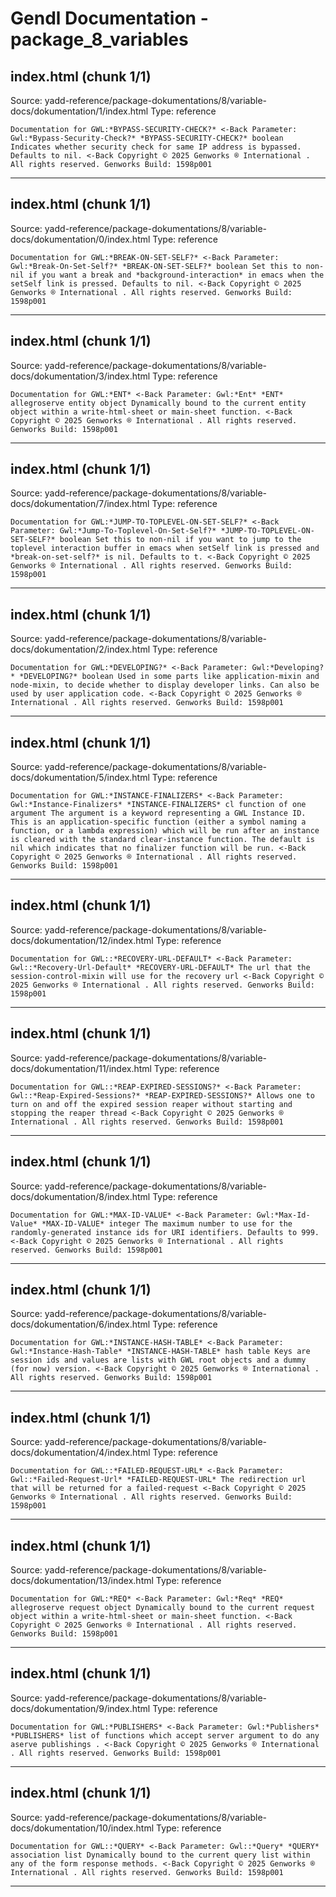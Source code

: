 # Gendl Documentation - package_8_variables

## index.html (chunk 1/1)
Source: yadd-reference/package-dokumentations/8/variable-docs/dokumentation/1/index.html
Type: reference

```
Documentation for GWL:*BYPASS-SECURITY-CHECK?* <-Back Parameter: Gwl:*Bypass-Security-Check?* *BYPASS-SECURITY-CHECK?* boolean Indicates whether security check for same IP address is bypassed. Defaults to nil. <-Back Copyright © 2025 Genworks ® International . All rights reserved. Genworks Build: 1598p001
```

---

## index.html (chunk 1/1)
Source: yadd-reference/package-dokumentations/8/variable-docs/dokumentation/0/index.html
Type: reference

```
Documentation for GWL:*BREAK-ON-SET-SELF?* <-Back Parameter: Gwl:*Break-On-Set-Self?* *BREAK-ON-SET-SELF?* boolean Set this to non-nil if you want a break and *background-interaction* in emacs when the setSelf link is pressed. Defaults to nil. <-Back Copyright © 2025 Genworks ® International . All rights reserved. Genworks Build: 1598p001
```

---

## index.html (chunk 1/1)
Source: yadd-reference/package-dokumentations/8/variable-docs/dokumentation/3/index.html
Type: reference

```
Documentation for GWL:*ENT* <-Back Parameter: Gwl:*Ent* *ENT* allegroserve entity object Dynamically bound to the current entity object within a write-html-sheet or main-sheet function. <-Back Copyright © 2025 Genworks ® International . All rights reserved. Genworks Build: 1598p001
```

---

## index.html (chunk 1/1)
Source: yadd-reference/package-dokumentations/8/variable-docs/dokumentation/7/index.html
Type: reference

```
Documentation for GWL:*JUMP-TO-TOPLEVEL-ON-SET-SELF?* <-Back Parameter: Gwl:*Jump-To-Toplevel-On-Set-Self?* *JUMP-TO-TOPLEVEL-ON-SET-SELF?* boolean Set this to non-nil if you want to jump to the toplevel interaction buffer in emacs when setSelf link is pressed and *break-on-set-self?* is nil. Defaults to t. <-Back Copyright © 2025 Genworks ® International . All rights reserved. Genworks Build: 1598p001
```

---

## index.html (chunk 1/1)
Source: yadd-reference/package-dokumentations/8/variable-docs/dokumentation/2/index.html
Type: reference

```
Documentation for GWL:*DEVELOPING?* <-Back Parameter: Gwl:*Developing?* *DEVELOPING?* boolean Used in some parts like application-mixin and node-mixin, to decide whether to display developer links. Can also be used by user application code. <-Back Copyright © 2025 Genworks ® International . All rights reserved. Genworks Build: 1598p001
```

---

## index.html (chunk 1/1)
Source: yadd-reference/package-dokumentations/8/variable-docs/dokumentation/5/index.html
Type: reference

```
Documentation for GWL:*INSTANCE-FINALIZERS* <-Back Parameter: Gwl:*Instance-Finalizers* *INSTANCE-FINALIZERS* cl function of one argument The argument is a keyword representing a GWL Instance ID. This is an application-specific function (either a symbol naming a function, or a lambda expression) which will be run after an instance is cleared with the standard clear-instance function. The default is nil which indicates that no finalizer function will be run. <-Back Copyright © 2025 Genworks ® International . All rights reserved. Genworks Build: 1598p001
```

---

## index.html (chunk 1/1)
Source: yadd-reference/package-dokumentations/8/variable-docs/dokumentation/12/index.html
Type: reference

```
Documentation for GWL::*RECOVERY-URL-DEFAULT* <-Back Parameter: Gwl::*Recovery-Url-Default* *RECOVERY-URL-DEFAULT* The url that the session-control-mixin will use for the recovery url <-Back Copyright © 2025 Genworks ® International . All rights reserved. Genworks Build: 1598p001
```

---

## index.html (chunk 1/1)
Source: yadd-reference/package-dokumentations/8/variable-docs/dokumentation/11/index.html
Type: reference

```
Documentation for GWL::*REAP-EXPIRED-SESSIONS?* <-Back Parameter: Gwl::*Reap-Expired-Sessions?* *REAP-EXPIRED-SESSIONS?* Allows one to turn on and off the expired session reaper without starting and stopping the reaper thread <-Back Copyright © 2025 Genworks ® International . All rights reserved. Genworks Build: 1598p001
```

---

## index.html (chunk 1/1)
Source: yadd-reference/package-dokumentations/8/variable-docs/dokumentation/8/index.html
Type: reference

```
Documentation for GWL:*MAX-ID-VALUE* <-Back Parameter: Gwl:*Max-Id-Value* *MAX-ID-VALUE* integer The maximum number to use for the randomly-generated instance ids for URI identifiers. Defaults to 999. <-Back Copyright © 2025 Genworks ® International . All rights reserved. Genworks Build: 1598p001
```

---

## index.html (chunk 1/1)
Source: yadd-reference/package-dokumentations/8/variable-docs/dokumentation/6/index.html
Type: reference

```
Documentation for GWL:*INSTANCE-HASH-TABLE* <-Back Parameter: Gwl:*Instance-Hash-Table* *INSTANCE-HASH-TABLE* hash table Keys are session ids and values are lists with GWL root objects and a dummy (for now) version. <-Back Copyright © 2025 Genworks ® International . All rights reserved. Genworks Build: 1598p001
```

---

## index.html (chunk 1/1)
Source: yadd-reference/package-dokumentations/8/variable-docs/dokumentation/4/index.html
Type: reference

```
Documentation for GWL::*FAILED-REQUEST-URL* <-Back Parameter: Gwl::*Failed-Request-Url* *FAILED-REQUEST-URL* The redirection url that will be returned for a failed-request <-Back Copyright © 2025 Genworks ® International . All rights reserved. Genworks Build: 1598p001
```

---

## index.html (chunk 1/1)
Source: yadd-reference/package-dokumentations/8/variable-docs/dokumentation/13/index.html
Type: reference

```
Documentation for GWL:*REQ* <-Back Parameter: Gwl:*Req* *REQ* allegroserve request object Dynamically bound to the current request object within a write-html-sheet or main-sheet function. <-Back Copyright © 2025 Genworks ® International . All rights reserved. Genworks Build: 1598p001
```

---

## index.html (chunk 1/1)
Source: yadd-reference/package-dokumentations/8/variable-docs/dokumentation/9/index.html
Type: reference

```
Documentation for GWL:*PUBLISHERS* <-Back Parameter: Gwl:*Publishers* *PUBLISHERS* list of functions which accept server argument to do any aserve publishings . <-Back Copyright © 2025 Genworks ® International . All rights reserved. Genworks Build: 1598p001
```

---

## index.html (chunk 1/1)
Source: yadd-reference/package-dokumentations/8/variable-docs/dokumentation/10/index.html
Type: reference

```
Documentation for GWL::*QUERY* <-Back Parameter: Gwl::*Query* *QUERY* association list Dynamically bound to the current query list within any of the form response methods. <-Back Copyright © 2025 Genworks ® International . All rights reserved. Genworks Build: 1598p001
```

---

